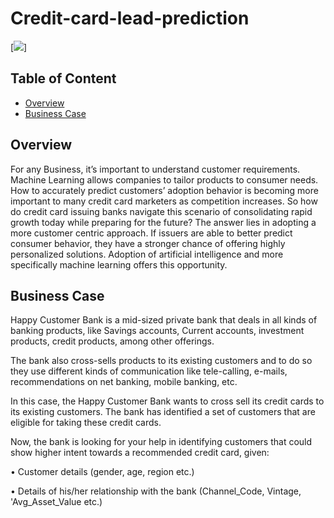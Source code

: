 # Credit-card-lead-prediction

   [![](https://i.imgur.com/KZZbEBk.png)]

## Table of Content
  * [Overview](#overview)
  * [Business Case](#businesscase)
 

## Overview
For any Business, it’s important to understand customer requirements. Machine Learning allows companies to tailor products to consumer needs. How to accurately predict customers’ adoption behavior is becoming more important to many credit card marketers as competition increases. So how do credit card issuing banks navigate this scenario of consolidating rapid growth today while preparing for the future? The answer lies in adopting a more customer centric approach. If issuers are able to better predict consumer behavior, they have a stronger chance of offering highly personalized solutions. Adoption of artificial intelligence and more specifically machine learning offers this opportunity. 

## Business Case
Happy Customer Bank is a mid-sized private bank that deals in all kinds of banking products, like Savings accounts, Current accounts, investment products, credit products, among other offerings.

The bank also cross-sells products to its existing customers and to do so they use different kinds of communication like tele-calling, e-mails, recommendations on net banking, mobile banking, etc. 

In this case, the Happy Customer Bank wants to cross sell its credit cards to its existing customers. The bank has identified a set of customers that are eligible for taking these credit cards.

Now, the bank is looking for your help in identifying customers that could show higher intent towards a recommended credit card, given:

•	Customer details (gender, age, region etc.)

•	Details of his/her relationship with the bank (Channel_Code, Vintage, 'Avg_Asset_Value etc.)






